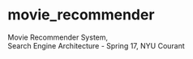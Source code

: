 # movie_recommender
Movie Recommender System,  
Search Engine Architecture - Spring 17, 
NYU Courant